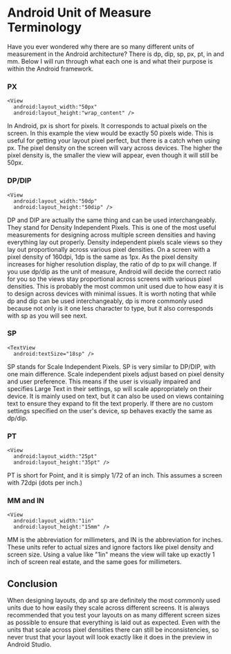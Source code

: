 # Android Unit of Measure Terminology  

Have you ever wondered why there are so many different units of measurement in the Android architecture? There is dp, dip, sp, px, pt, in and mm. Below I will run through what each one is and what their purpose is within the Android framework.

### PX  

```
<View
  android:layout_width:"50px"
  android:layout_height:"wrap_content" />
```  
In Android, px is short for pixels. It corresponds to actual pixels on the screen. In this example the view would be exactly 50 pixels wide. This is useful for getting your layout pixel perfect, but there is a catch when using px. The pixel density on the screen will vary across devices. The higher the pixel density is, the smaller the view will appear, even though it will still be 50px.  

### DP/DIP  

```
<View
  android:layout_width:"50dp"
  android:layout_height:"50dip" />
```
DP and DIP are actually the same thing and can be used interchangeably. They stand for Density Independent Pixels. This is one of the most useful measurements for designing across multiple screen densities and having everything lay out properly. Density independent pixels scale views so they lay out proportionally across various pixel densities. On a screen with a pixel density of 160dpi, 1dp is the same as 1px. As the pixel density increases for  higher resolution display, the ratio of dp to px will change. If you use dp/dip as the unit of measure, Android will decide the correct ratio for you so the views stay proportional across screens with various pixel densities. This is probably the most common unit used due to how easy it is to design across devices with minimal issues. It is worth noting that while dp and dip can be used interchangeably, dp is more commonly used because not only is it one less character to type, but it also corresponds with sp as you will see next.  

### SP  
```
<TextView
  android:textSize="18sp" />
```
SP stands for Scale Independent Pixels. SP is very similar to DP/DIP, with one main difference. Scale independent pixels adjust based on pixel density and user preference. This means if the user is visually impaired and specifies Large Text in their settings, sp will scale appropriately on their device. It is mainly used on text, but it can also be used on views containing text to ensure they expand to fit the text properly. If there are no custom settings specified on the user's device, sp behaves exactly the same as dp/dip.  

### PT  
```
<View
  android:layout_width:"25pt"
  android:layout_height:"35pt" />
```
PT is short for Point, and it is simply 1/72 of an inch. This assumes a screen with 72dpi (dots per inch.)  

### MM and IN  
```
<View
  android:layout_width:"1in"
  android:layout_height:"15mm" />
```
MM is the abbreviation for millimeters, and IN is the abbreviation for inches. These units refer to actual sizes and ignore factors like pixel density and screen size. Using a value like "1in" means the view will take up exactly 1 inch of screen real estate, and the same goes for millimeters.  

## Conclusion  
When designing layouts, dp and sp are definitely the most commonly used units due to how easily they scale across different screens. It is always recommended that you test your layouts on as many different screen sizes as possible to ensure that everything is laid out as expected. Even with the units that scale across pixel densities there can still be inconsistencies, so never trust that your layout will look exactly like it does in the preview in Android Studio. 
